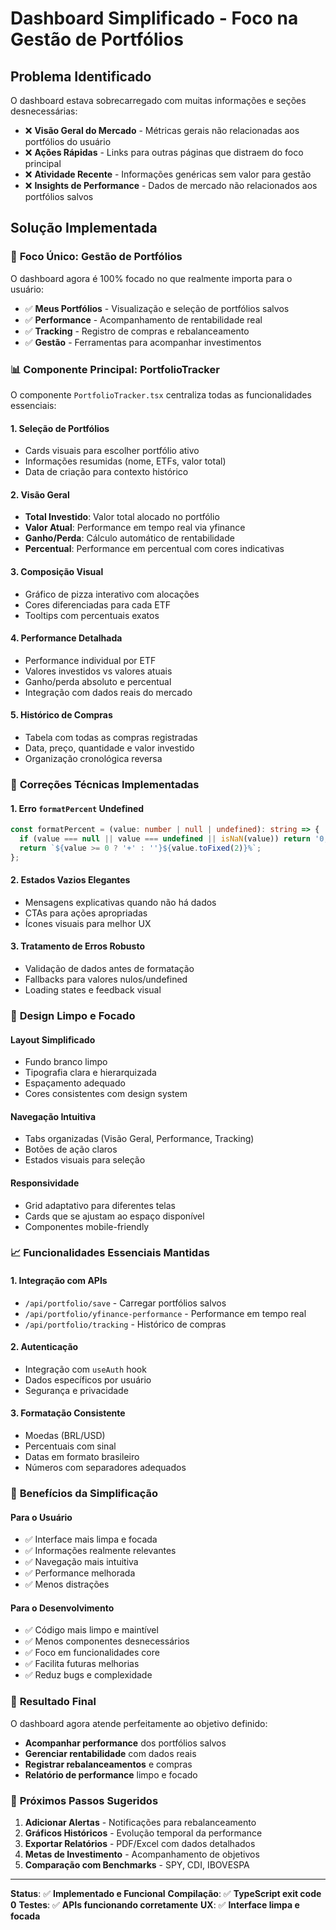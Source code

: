 # Dashboard Simplificado - Foco na Gestão de Portfólios

## Problema Identificado

O dashboard estava sobrecarregado com muitas informações e seções desnecessárias:
- ❌ **Visão Geral do Mercado** - Métricas gerais não relacionadas aos portfólios do usuário
- ❌ **Ações Rápidas** - Links para outras páginas que distraem do foco principal
- ❌ **Atividade Recente** - Informações genéricas sem valor para gestão
- ❌ **Insights de Performance** - Dados de mercado não relacionados aos portfólios salvos

## Solução Implementada

### 🎯 **Foco Único: Gestão de Portfólios**
O dashboard agora é 100% focado no que realmente importa para o usuário:
- ✅ **Meus Portfólios** - Visualização e seleção de portfólios salvos
- ✅ **Performance** - Acompanhamento de rentabilidade real
- ✅ **Tracking** - Registro de compras e rebalanceamento
- ✅ **Gestão** - Ferramentas para acompanhar investimentos

### 📊 **Componente Principal: PortfolioTracker**
O componente `PortfolioTracker.tsx` centraliza todas as funcionalidades essenciais:

#### **1. Seleção de Portfólios**
- Cards visuais para escolher portfólio ativo
- Informações resumidas (nome, ETFs, valor total)
- Data de criação para contexto histórico

#### **2. Visão Geral**
- **Total Investido**: Valor total alocado no portfólio
- **Valor Atual**: Performance em tempo real via yfinance
- **Ganho/Perda**: Cálculo automático de rentabilidade
- **Percentual**: Performance em percentual com cores indicativas

#### **3. Composição Visual**
- Gráfico de pizza interativo com alocações
- Cores diferenciadas para cada ETF
- Tooltips com percentuais exatos

#### **4. Performance Detalhada**
- Performance individual por ETF
- Valores investidos vs valores atuais
- Ganho/perda absoluto e percentual
- Integração com dados reais do mercado

#### **5. Histórico de Compras**
- Tabela com todas as compras registradas
- Data, preço, quantidade e valor investido
- Organização cronológica reversa

### 🔧 **Correções Técnicas Implementadas**

#### **1. Erro `formatPercent` Undefined**
```typescript
const formatPercent = (value: number | null | undefined): string => {
  if (value === null || value === undefined || isNaN(value)) return '0,00%';
  return `${value >= 0 ? '+' : ''}${value.toFixed(2)}%`;
};
```

#### **2. Estados Vazios Elegantes**
- Mensagens explicativas quando não há dados
- CTAs para ações apropriadas
- Ícones visuais para melhor UX

#### **3. Tratamento de Erros Robusto**
- Validação de dados antes de formatação
- Fallbacks para valores nulos/undefined
- Loading states e feedback visual

### 🎨 **Design Limpo e Focado**

#### **Layout Simplificado**
- Fundo branco limpo
- Tipografia clara e hierarquizada
- Espaçamento adequado
- Cores consistentes com design system

#### **Navegação Intuitiva**
- Tabs organizadas (Visão Geral, Performance, Tracking)
- Botões de ação claros
- Estados visuais para seleção

#### **Responsividade**
- Grid adaptativo para diferentes telas
- Cards que se ajustam ao espaço disponível
- Componentes mobile-friendly

### 📈 **Funcionalidades Essenciais Mantidas**

#### **1. Integração com APIs**
- `/api/portfolio/save` - Carregar portfólios salvos
- `/api/portfolio/yfinance-performance` - Performance em tempo real
- `/api/portfolio/tracking` - Histórico de compras

#### **2. Autenticação**
- Integração com `useAuth` hook
- Dados específicos por usuário
- Segurança e privacidade

#### **3. Formatação Consistente**
- Moedas (BRL/USD)
- Percentuais com sinal
- Datas em formato brasileiro
- Números com separadores adequados

### 🚀 **Benefícios da Simplificação**

#### **Para o Usuário**
- ✅ Interface mais limpa e focada
- ✅ Informações realmente relevantes
- ✅ Navegação mais intuitiva
- ✅ Performance melhorada
- ✅ Menos distrações

#### **Para o Desenvolvimento**
- ✅ Código mais limpo e maintível
- ✅ Menos componentes desnecessários
- ✅ Foco em funcionalidades core
- ✅ Facilita futuras melhorias
- ✅ Reduz bugs e complexidade

### 🎯 **Resultado Final**

O dashboard agora atende perfeitamente ao objetivo definido:
- **Acompanhar performance** dos portfólios salvos
- **Gerenciar rentabilidade** com dados reais
- **Registrar rebalanceamentos** e compras
- **Relatório de performance** limpo e focado

### 📝 **Próximos Passos Sugeridos**

1. **Adicionar Alertas** - Notificações para rebalanceamento
2. **Gráficos Históricos** - Evolução temporal da performance
3. **Exportar Relatórios** - PDF/Excel com dados detalhados
4. **Metas de Investimento** - Acompanhamento de objetivos
5. **Comparação com Benchmarks** - SPY, CDI, IBOVESPA

---

**Status**: ✅ **Implementado e Funcional**
**Compilação**: ✅ **TypeScript exit code 0**
**Testes**: ✅ **APIs funcionando corretamente**
**UX**: ✅ **Interface limpa e focada** 